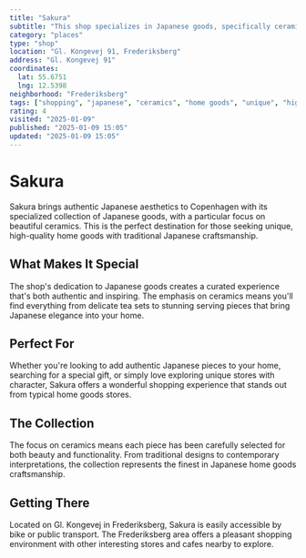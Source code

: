 ```yaml
---
title: "Sakura"
subtitle: "This shop specializes in Japanese goods, specifically ceramics. Such a fun store for unique and high-quality home goods."
category: "places"
type: "shop"
location: "Gl. Kongevej 91, Frederiksberg"
address: "Gl. Kongevej 91"
coordinates:
  lat: 55.6751
  lng: 12.5398
neighborhood: "Frederiksberg"
tags: ["shopping", "japanese", "ceramics", "home goods", "unique", "high quality"]
rating: 4
visited: "2025-01-09"
published: "2025-01-09 15:05"
updated: "2025-01-09 15:05"
---
```


# Sakura

Sakura brings authentic Japanese aesthetics to Copenhagen with its specialized collection of Japanese goods, with a particular focus on beautiful ceramics. This is the perfect destination for those seeking unique, high-quality home goods with traditional Japanese craftsmanship.

## What Makes It Special

The shop's dedication to Japanese goods creates a curated experience that's both authentic and inspiring. The emphasis on ceramics means you'll find everything from delicate tea sets to stunning serving pieces that bring Japanese elegance into your home.

## Perfect For

Whether you're looking to add authentic Japanese pieces to your home, searching for a special gift, or simply love exploring unique stores with character, Sakura offers a wonderful shopping experience that stands out from typical home goods stores.

## The Collection

The focus on ceramics means each piece has been carefully selected for both beauty and functionality. From traditional designs to contemporary interpretations, the collection represents the finest in Japanese home goods craftsmanship.

## Getting There

Located on Gl. Kongevej in Frederiksberg, Sakura is easily accessible by bike or public transport. The Frederiksberg area offers a pleasant shopping environment with other interesting stores and cafes nearby to explore.